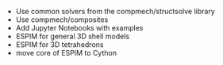 - Use common solvers from the compmech/structsolve library
- Use compmech/composites
- Add Jupyter Notebooks with examples
- ESPIM for general 3D shell models
- ESPIM for 3D tetrahedrons
- move core of ESPIM to Cython
